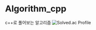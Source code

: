 # Algorithm_cpp
c++로 풀어보는 알고리즘
![Solved.ac Profile](http://mazassumnida.wtf/api/v2/generate_badge?boj=divnf)

